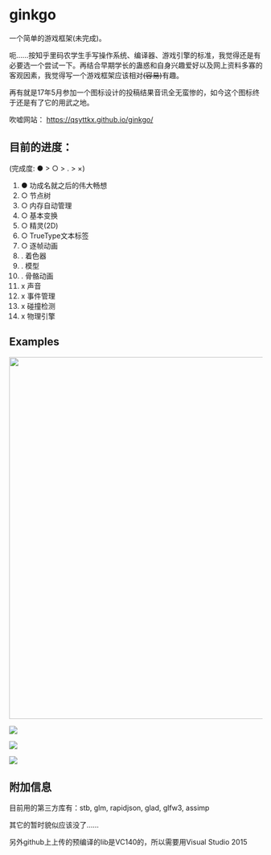 # ginkgo

一个简单的游戏框架(未完成)。

呃……按知乎里码农学生手写操作系统、编译器、游戏引擎的标准，我觉得还是有必要选一个尝试一下。再结合早期学长的蛊惑和自身兴趣爱好以及网上资料多寡的客观因素，我觉得写一个游戏框架应该相对<del>(容易)</del>有趣。

再有就是17年5月参加一个图标设计的投稿结果音讯全无蛮惨的，如今这个图标终于还是有了它的用武之地。

吹嘘网站： https://qsyttkx.github.io/ginkgo/

## 目前的进度：

(完成度: ● > ○ > . > ×)

1. ● 功成名就之后的伟大畅想
1. ○ 节点树
1. ○ 内存自动管理
1. ○ 基本变换
1. ○ 精灵(2D)
1. ○ TrueType文本标签
1. ○ 逐帧动画
1. . 着色器
1. . 模型
1. . 骨骼动画
1. x 声音
1. x 事件管理
1. x 碰撞检测
1. x 物理引擎

## Examples

<img src="https://qsyttkx.github.io/ginkgo_animation_test.gif" width="720"></img>

![](https://qsyttkx.github.io/ginkgo_vs.png)

![](https://qsyttkx.github.io/ginkgo_test.png)

![](https://qsyttkx.github.io/ginkgo_test2.png)

## 附加信息

目前用的第三方库有：stb, glm, rapidjson, glad, glfw3, assimp

其它的暂时貌似应该没了……

另外github上上传的预编译的lib是VC140的，所以需要用Visual Studio 2015